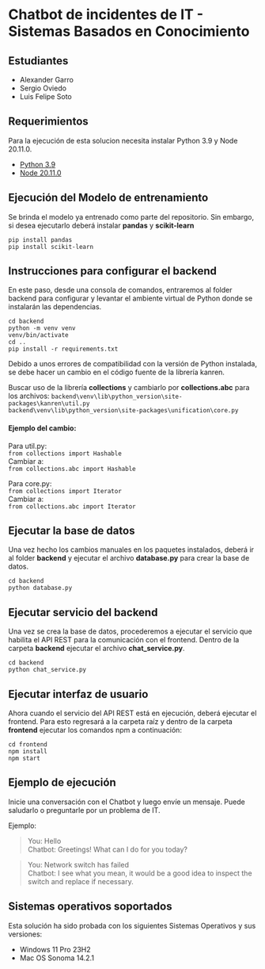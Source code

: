 # Chatbot de incidentes de IT - Sistemas Basados en Conocimiento
## Estudiantes

* Alexander Garro
* Sergio Oviedo
* Luis Felipe Soto

## Requerimientos
Para la ejecución de esta solucion necesita instalar Python 3.9 y Node 20.11.0.
* [Python 3.9](https://www.python.org/downloads/release/python-390/)
* [Node 20.11.0](https://nodejs.org/en/blog/release/v20.11.0)

## Ejecución del Modelo de entrenamiento
Se brinda el modelo ya entrenado como parte del repositorio. Sin embargo, si desea ejecutarlo deberá instalar **pandas** y **scikit-learn**



```
pip install pandas
pip install scikit-learn
``` 


## Instrucciones para configurar el backend
En este paso, desde una consola de comandos, entraremos al folder backend para configurar y levantar el ambiente virtual de Python donde se instalarán las dependencias. 
```
cd backend
python -m venv venv
venv/bin/activate
cd ..
pip install -r requirements.txt
```

Debido a unos errores de compatibilidad con la versión de Python instalada, se debe hacer un cambio en el código fuente de la librería kanren.

Buscar uso de la librería **collections** y cambiarlo por **collections.abc** para los archivos:
```backend\venv\lib\python_version\site-packages\kanren\util.py```  
```backend\venv\lib\python_version\site-packages\unification\core.py```



#### Ejemplo del cambio:

Para util.py:   
`from collections import Hashable`    
Cambiar a:   
`from collections.abc import Hashable`

Para core.py:   
`from collections import Iterator`   
Cambiar a:   
`from collections.abc import Iterator`


## Ejecutar la base de datos
Una vez hecho los cambios manuales en los paquetes instalados, deberá ir al folder **backend** y ejecutar el archivo **database.py** para crear la base de datos.
``` 
cd backend 
python database.py
```

## Ejecutar servicio del backend
Una vez se crea la base de datos, procederemos a ejecutar el servicio que habilita el API REST para la comunicación con el frontend. Dentro de la carpeta **backend** ejecutar el archivo **chat_service.py**.
```
cd backend 
python chat_service.py
```

## Ejecutar interfaz de usuario
Ahora cuando el servicio del API REST está en ejecución, deberá ejecutar el frontend. Para esto regresará a la carpeta raíz y dentro de la carpeta **frontend** ejecutar los comandos npm a continuación:
```
cd frontend
npm install
npm start
```

## Ejemplo de ejecución
Inicie una conversación con el Chatbot y luego envíe un mensaje. Puede saludarlo o preguntarle por un problema de IT.   

Ejemplo:   
> You: Hello   
> Chatbot: Greetings! What can I do for you today?

> You: Network switch has failed   
> Chatbot: I see what you mean, it would be a good idea to inspect the switch and replace if necessary.

## Sistemas operativos soportados   
Esta solución ha sido probada con los siguientes Sistemas Operativos y sus versiones:   
- Windows 11 Pro 23H2
- Mac OS Sonoma 14.2.1